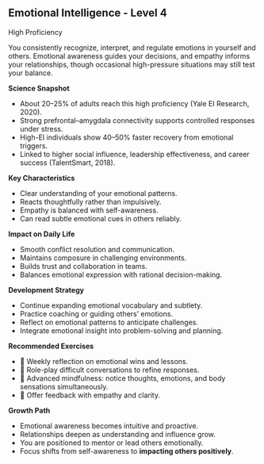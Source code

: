 ## Emotional Intelligence - Level 4
High Proficiency

You consistently recognize, interpret, and regulate emotions in yourself and others. Emotional awareness guides your decisions, and empathy informs your relationships, though occasional high-pressure situations may still test your balance.

**Science Snapshot**
- About 20–25% of adults reach this high proficiency (Yale EI Research, 2020).
- Strong prefrontal–amygdala connectivity supports controlled responses under stress.
- High-EI individuals show 40–50% faster recovery from emotional triggers.
- Linked to higher social influence, leadership effectiveness, and career success (TalentSmart, 2018).

**Key Characteristics**
- Clear understanding of your emotional patterns.
- Reacts thoughtfully rather than impulsively.
- Empathy is balanced with self-awareness.
- Can read subtle emotional cues in others reliably.

**Impact on Daily Life**
- Smooth conflict resolution and communication.
- Maintains composure in challenging environments.
- Builds trust and collaboration in teams.
- Balances emotional expression with rational decision-making.

**Development Strategy**
- Continue expanding emotional vocabulary and subtlety.
- Practice coaching or guiding others’ emotions.
- Reflect on emotional patterns to anticipate challenges.
- Integrate emotional insight into problem-solving and planning.

**Recommended Exercises**
- 📝 Weekly reflection on emotional wins and lessons.
- 🎯 Role-play difficult conversations to refine responses.
- 🧘 Advanced mindfulness: notice thoughts, emotions, and body sensations simultaneously.
- 🤝 Offer feedback with empathy and clarity.

**Growth Path**
- Emotional awareness becomes intuitive and proactive.
- Relationships deepen as understanding and influence grow.
- You are positioned to mentor or lead others emotionally.
- Focus shifts from self-awareness to **impacting others positively**.
